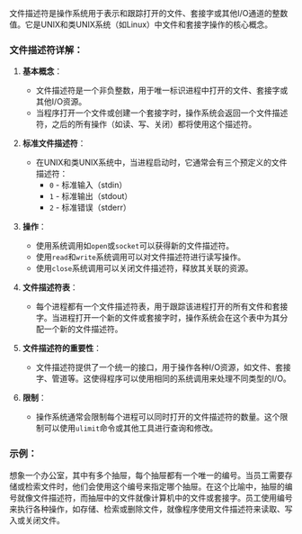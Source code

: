 文件描述符是操作系统用于表示和跟踪打开的文件、套接字或其他I/O通道的整数值。它是UNIX和类UNIX系统（如Linux）中文件和套接字操作的核心概念。

### 文件描述符详解：

1. **基本概念**：
   - 文件描述符是一个非负整数，用于唯一标识进程中打开的文件、套接字或其他I/O资源。
   - 当程序打开一个文件或创建一个套接字时，操作系统会返回一个文件描述符，之后的所有操作（如读、写、关闭）都将使用这个描述符。

2. **标准文件描述符**：
   - 在UNIX和类UNIX系统中，当进程启动时，它通常会有三个预定义的文件描述符：
     - `0` - 标准输入（stdin）
     - `1` - 标准输出（stdout）
     - `2` - 标准错误（stderr）

3. **操作**：
   - 使用系统调用如`open`或`socket`可以获得新的文件描述符。
   - 使用`read`和`write`系统调用可以对文件描述符进行读写操作。
   - 使用`close`系统调用可以关闭文件描述符，释放其关联的资源。

4. **文件描述符表**：
   - 每个进程都有一个文件描述符表，用于跟踪该进程打开的所有文件和套接字。当进程打开一个新的文件或套接字时，操作系统会在这个表中为其分配一个新的文件描述符。

5. **文件描述符的重要性**：
   - 文件描述符提供了一个统一的接口，用于操作各种I/O资源，如文件、套接字、管道等。这使得程序可以使用相同的系统调用来处理不同类型的I/O。

6. **限制**：
   - 操作系统通常会限制每个进程可以同时打开的文件描述符的数量。这个限制可以使用`ulimit`命令或其他工具进行查询和修改。

### 示例：

想象一个办公室，其中有多个抽屉，每个抽屉都有一个唯一的编号。当员工需要存储或检索文件时，他们会使用这个编号来指定哪个抽屉。在这个比喻中，抽屉的编号就像文件描述符，而抽屉中的文件就像计算机中的文件或套接字。员工使用编号来执行各种操作，如存储、检索或删除文件，就像程序使用文件描述符来读取、写入或关闭文件。